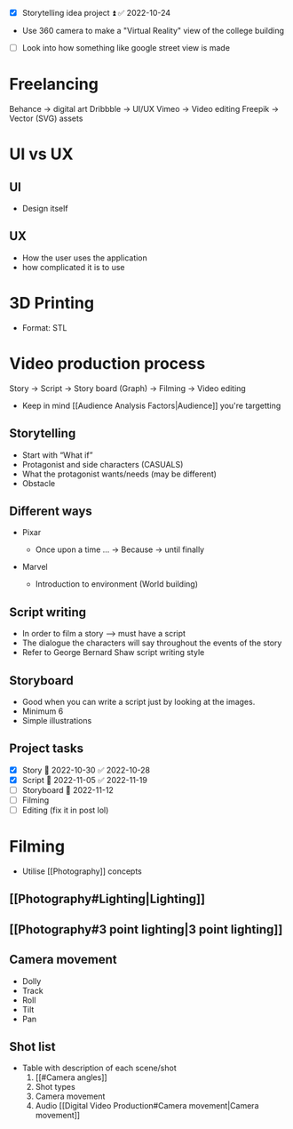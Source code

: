 - [x] Storytelling idea project ⏫ ✅ 2022-10-24
- Use 360 camera to make a "Virtual Reality" view of the college building
- [ ] Look into how something like google street view is made

# Freelancing
Behance -> digital art
Dribbble -> UI/UX
Vimeo -> Video editing
Freepik -> Vector (SVG) assets

# UI vs UX
## UI
- Design itself

## UX 
- How the user uses the application
- how complicated it is to use
# 3D Printing
- Format: STL



# Video production process
Story -> Script -> Story board (Graph) -> Filming -> Video editing 
- Keep in mind [[Audience Analysis Factors|Audience]] you're targetting

## Storytelling
- Start with “What if”
- Protagonist and side characters (CASUALS)
- What the protagonist wants/needs (may be different)
- Obstacle
## Different ways
-  Pixar
	- Once upon a time … -> Because -> until finally


-  Marvel
	- Introduction to environment (World building)
## Script writing
- In order to film a story --> must have a script
- The dialogue the characters will say throughout the events of the story 
- Refer to George Bernard Shaw script writing style

## Storyboard
- Good when you can write a script just by looking at the images.
- Minimum 6 
- Simple illustrations
## Project tasks
- [x] Story 📅 2022-10-30 ✅ 2022-10-28
- [x] Script 📅 2022-11-05 ✅ 2022-11-19
- [ ] Storyboard 📅 2022-11-12
- [ ] Filming
- [ ] Editing (fix it in post lol)

# Filming
- Utilise [[Photography]] concepts
## [[Photography#Lighting|Lighting]]
## [[Photography#3 point lighting|3 point lighting]]

## Camera movement
- Dolly
- Track
- Roll
- Tilt
- Pan

## Shot list
- Table with description of each scene/shot
  1. [[#Camera angles]]
  2. Shot types
  3. Camera movement
  4. Audio
[[Digital Video Production#Camera movement|Camera movement]]
